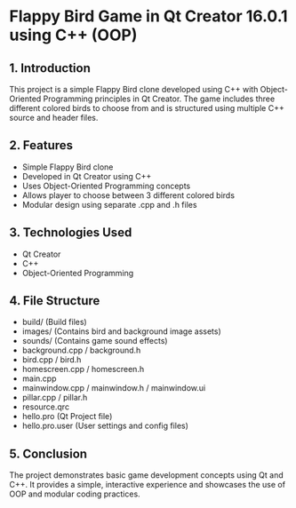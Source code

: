 
# Flappy Bird Game in Qt Creator 16.0.1 using C++ (OOP)

## 1. Introduction
This project is a simple Flappy Bird clone developed using C++ with Object-Oriented Programming principles in Qt Creator. 
The game includes three different colored birds to choose from and is structured using multiple C++ source and header files.

## 2. Features
- Simple Flappy Bird clone
- Developed in Qt Creator using C++
- Uses Object-Oriented Programming concepts
- Allows player to choose between 3 different colored birds
- Modular design using separate .cpp and .h files

## 3. Technologies Used
- Qt Creator
- C++
- Object-Oriented Programming

## 4. File Structure
- build/ (Build files)
- images/ (Contains bird and background image assets)
- sounds/ (Contains game sound effects)
- background.cpp / background.h
- bird.cpp / bird.h
- homescreen.cpp / homescreen.h
- main.cpp
- mainwindow.cpp / mainwindow.h / mainwindow.ui
- pillar.cpp / pillar.h
- resource.qrc
- hello.pro (Qt Project file)
- hello.pro.user (User settings and config files)


## 5. Conclusion
The project demonstrates basic game development concepts using Qt and C++. It provides a simple, interactive experience and showcases the use of OOP and modular coding practices.
